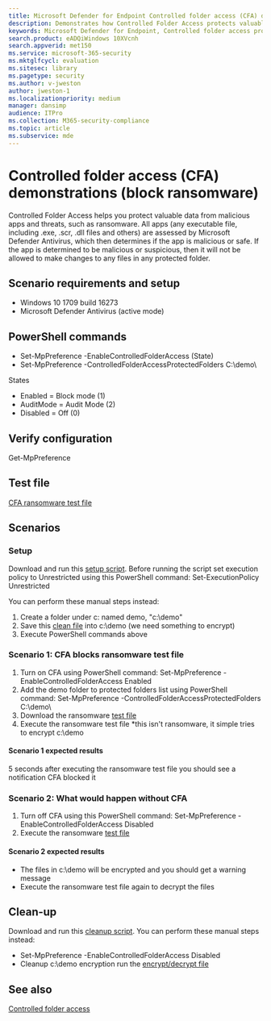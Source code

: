 ```yaml
---
title: Microsoft Defender for Endpoint Controlled folder access (CFA) demonstrations
description: Demonstrates how Controlled Folder Access protects valuable data from malicious apps and threats, such as ransomware.
keywords: Microsoft Defender for Endpoint, Controlled folder access protection, Controlled folder access demonstration
search.product: eADQiWindows 10XVcnh
search.appverid: met150
ms.service: microsoft-365-security
ms.mktglfcycl: evaluation
ms.sitesec: library
ms.pagetype: security
ms.author: v-jweston
author: jweston-1
ms.localizationpriority: medium
manager: dansimp
audience: ITPro
ms.collection: M365-security-compliance
ms.topic: article
ms.subservice: mde
---
```


# Controlled folder access (CFA) demonstrations (block ransomware)

Controlled Folder Access helps you protect valuable data from malicious apps and threats, such as ransomware. All apps (any executable file, including .exe, .scr, .dll files and others) are assessed by Microsoft Defender Antivirus, which then determines if the app is malicious or safe. If the app is determined to be malicious or suspicious, then it will not be allowed to make changes to any files in any protected folder.

## Scenario requirements and setup

- Windows 10 1709 build 16273
- Microsoft Defender Antivirus (active mode)

## PowerShell commands

- Set-MpPreference -EnableControlledFolderAccess (State)
- Set-MpPreference -ControlledFolderAccessProtectedFolders C:\demo\

States
- Enabled = Block mode (1)
- AuditMode = Audit Mode (2)
- Disabled = Off (0)

## Verify configuration

Get-MpPreference

## Test file
[CFA ransomware test file](https://demo.wd.microsoft.com/Content/ransomware_testfile_unsigned.exe)

## Scenarios

### Setup

Download and run this [setup script](https://demo.wd.microsoft.com/Content/CFA_SetupScript.zip). Before running the script set execution policy to Unrestricted using this PowerShell command: Set-ExecutionPolicy Unrestricted

You can perform these manual steps instead:

1. Create a folder under c: named demo, "c:\demo"
2. Save this [clean file](https://demo.wd.microsoft.com/Content/testfile_safe.txt) into c:\demo (we need something to encrypt)
3. Execute PowerShell commands above

### Scenario 1: CFA blocks ransomware test file

1. Turn on CFA using PowerShell command: Set-MpPreference -EnableControlledFolderAccess Enabled
2. Add the demo folder to protected folders list using PowerShell command: Set-MpPreference -ControlledFolderAccessProtectedFolders C:\demo\
3. Download the ransomware [test file](https://demo.wd.microsoft.com/Content/ransomware_testfile_unsigned.exe)
4. Execute the ransomware test file *this isn't ransomware, it simple tries to encrypt c:\demo

#### Scenario 1 expected results

5 seconds after executing the ransomware test file you should see a notification CFA blocked it

### Scenario 2: What would happen without CFA

1. Turn off CFA using this PowerShell command: Set-MpPreference -EnableControlledFolderAccess Disabled
2. Execute the ransomware [test file](https://demo.wd.microsoft.com/Content/ransomware_testfile_unsigned.exe)

#### Scenario 2 expected results

- The files in c:\demo will be encrypted and you should get a warning message
- Execute the ransomware test file again to decrypt the files

## Clean-up

Download and run this [cleanup script](https://demo.wd.microsoft.com/Content/ASR_CFA_CleanupScript.zip). You can perform these manual steps instead:

- Set-MpPreference -EnableControlledFolderAccess Disabled
- Cleanup c:\demo encryption run the [encrypt/decrypt file](https://demo.wd.microsoft.com/Content/ransomware_cleanup_encrypt_decrypt.exe)

## See also
[Controlled folder access](/windows/threat-protection/windows-defender-exploit-guard/controlled-folders-exploit-guard?ocid=wd-av-demo-cfa-bottom)